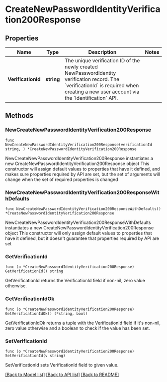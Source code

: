 # CreateNewPasswordIdentityVerification200Response

## Properties

Name | Type | Description | Notes
------------ | ------------- | ------------- | -------------
**VerificationId** | **string** | The unique verification ID of the newly created NewPasswordIdentity verification record. The &#x60;verificationId&#x60; is required when creating a new user account via the &#x60;Identification&#x60; API. | 

## Methods

### NewCreateNewPasswordIdentityVerification200Response

`func NewCreateNewPasswordIdentityVerification200Response(verificationId string, ) *CreateNewPasswordIdentityVerification200Response`

NewCreateNewPasswordIdentityVerification200Response instantiates a new CreateNewPasswordIdentityVerification200Response object
This constructor will assign default values to properties that have it defined,
and makes sure properties required by API are set, but the set of arguments
will change when the set of required properties is changed

### NewCreateNewPasswordIdentityVerification200ResponseWithDefaults

`func NewCreateNewPasswordIdentityVerification200ResponseWithDefaults() *CreateNewPasswordIdentityVerification200Response`

NewCreateNewPasswordIdentityVerification200ResponseWithDefaults instantiates a new CreateNewPasswordIdentityVerification200Response object
This constructor will only assign default values to properties that have it defined,
but it doesn't guarantee that properties required by API are set

### GetVerificationId

`func (o *CreateNewPasswordIdentityVerification200Response) GetVerificationId() string`

GetVerificationId returns the VerificationId field if non-nil, zero value otherwise.

### GetVerificationIdOk

`func (o *CreateNewPasswordIdentityVerification200Response) GetVerificationIdOk() (*string, bool)`

GetVerificationIdOk returns a tuple with the VerificationId field if it's non-nil, zero value otherwise
and a boolean to check if the value has been set.

### SetVerificationId

`func (o *CreateNewPasswordIdentityVerification200Response) SetVerificationId(v string)`

SetVerificationId sets VerificationId field to given value.



[[Back to Model list]](../README.md#documentation-for-models) [[Back to API list]](../README.md#documentation-for-api-endpoints) [[Back to README]](../README.md)


